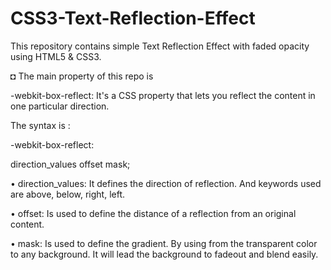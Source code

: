 # CSS3-Text-Reflection-Effect
This repository contains simple Text Reflection Effect with faded opacity using HTML5 & CSS3.

◘ The main property of this repo is

-webkit-box-reflect: It's a CSS property that lets you reflect the content in one particular direction.

The syntax is :

-webkit-box-reflect:

  direction_values offset mask;
  
  • direction_values: It defines the direction of reflection. And keywords used are above, below, right, left.
  
  • offset: Is used to define the distance of a reflection from an original content.
  
  • mask: Is used to define the gradient. By using from the transparent color to any background. It will lead the background to fadeout and blend easily.

  
      
  
